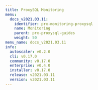 ```yaml
---
title: ProxySQL Monitoring
menu:
  docs_v2021.03.11:
    identifier: prx-monitoring-proxysql
    name: Monitoring
    parent: prx-proxysql-guides
    weight: 50
menu_name: docs_v2021.03.11
info:
  autoscaler: v0.2.0
  cli: v0.17.0
  community: v0.17.0
  enterprise: v0.4.0
  installer: v0.17.0
  release: v2021.03.11
  version: v2021.03.11
---
```



